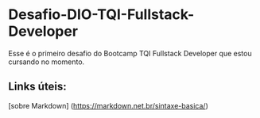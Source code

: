 # Desafio-DIO-TQI-Fullstack-Developer
Esse é o primeiro desafio do Bootcamp TQI Fullstack Developer que estou cursando no momento.

## Links úteis:
[sobre  Markdown] (https://markdown.net.br/sintaxe-basica/)

